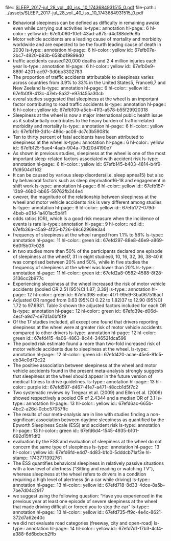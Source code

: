 file:: [SLEEP_2017-jul_28_vol._40_iss._10_1743684931515_0.pdf](../assets/SLEEP_2017-jul_28_vol._40_iss._10_1743684931515_0.pdf)
file-path:: ../assets/SLEEP_2017-jul_28_vol._40_iss._10_1743684931515_0.pdf

- Behavioral sleepiness can be defined as difficulty in remaining awake even while carrying out activities
  ls-type:: annotation
  hl-page:: 6
  hl-color:: yellow
  id:: 67efb060-10ef-43ad-a875-d4c188de9c8b
- Motor vehicle accidents are a leading cause of mortality and morbidity worldwide and are expected to be the fourth leading cause of death in 2030
  ls-type:: annotation
  hl-page:: 6
  hl-color:: yellow
  id:: 67efb07e-2bc7-4820-b83b-658bd19899d0
- traffic accidents caused120,000 deaths and 2.4 million injuries each year
  ls-type:: annotation
  hl-page:: 6
  hl-color:: yellow
  id:: 67efb0e9-889f-4201-ac97-3d0bb3302783
- The proportion of traffic accidents attributable to sleepiness varies across countries from 3.9% to 33% in the United States5, France6,7 and New Zeeland
  ls-type:: annotation
  hl-page:: 6
  hl-color:: yellow
  id:: 67efb0f8-413c-47eb-8a32-e97d455a30cb
- everal studies suggested that sleepiness at the wheel is an important factor contributing to road traffic accidents
  ls-type:: annotation
  hl-page:: 6
  hl-color:: yellow
  id:: 67efb109-a5cb-41f3-a578-b55f29920318
- Sleepiness at the wheel is now a major international public health issue as it substantially contributes to the heavy burden of traffic-related morbidity and mortality
  ls-type:: annotation
  hl-page:: 6
  hl-color:: yellow
  id:: 67efb119-2d1c-486c-ac08-dc7c3b59081c
- Ten to thirty percent of fatal accidents have been attributed to sleepiness at the wheel
  ls-type:: annotation
  hl-page:: 6
  hl-color:: yellow
  id:: 67efb125-5ae4-4aab-904a-73d20d4190e7
- As shown in previous studies, sleepiness at the wheel is one of the most important sleep-related factors associated with accident risk
  ls-type:: annotation
  hl-page:: 6
  hl-color:: yellow
  id:: 67efb145-b403-4814-b4f9-ffd9504d11d2
- It can be caused by various sleep disorders(i.e. sleep apnea15) but also by behavioral factors such as sleep deprivation16-18 and engagement in shift work
  ls-type:: annotation
  hl-page:: 6
  hl-color:: yellow
  id:: 67efb157-13b9-46b0-bb65-59762fb344e4
- owever, the magnitude of the relationship between sleepiness at the wheel and motor vehicle accidents risk is very different among studies
  ls-type:: annotation
  hl-page:: 6
  hl-color:: yellow
  id:: 67efb172-079d-4beb-a01d-1a401ac5b4f1
- odds ratios (OR), which is a good risk measure when the incidence of events is rare
  ls-type:: annotation
  hl-page:: 9
  hl-color:: red
  id:: 67efb36a-45a9-4f25-b726-69c62968e3a4
- frequency of sleepiness at the wheel ranged from 1.1% to 58%
  ls-type:: annotation
  hl-page:: 11
  hl-color:: green
  id:: 67efd297-88e8-46e9-a869-6d0f5b07e028
- in two studies more than 50% of the participants declared one episode of sleepiness at the wheel7, 31 in eight studies6, 10, 16, 32, 36, 38-40 it was comprised between 20% and 50%, while in five studies the frequency of sleepiness at the wheel was lower than 20%
  ls-type:: annotation
  hl-page:: 11
  hl-color:: green
  id:: 67efd2a8-0582-4588-8f28-3136cc2b977c
- Experiencing sleepiness at the wheel increased the risk of motor vehicle accidents (pooled OR 2.51 [95%CI 1.87; 3.39]
  ls-type:: annotation
  hl-page:: 12
  hl-color:: green
  id:: 67efd398-edbe-4f7f-99e9-3ba067516acf
- Adjusted OR ranged from 0.63 (95%CI 0.22 to 1.82)37 to 12.90 (95%CI 1.72 to 97.6931. Table 3 shown the adjusted factors included for each OR
  ls-type:: annotation
  hl-page:: 12
  hl-color:: green
  id:: 67efd39e-d06d-4ecf-a9d7-ce7d1a0bf8f9
- Of the 17 studies included, all except one found that drivers reporting sleepiness at the wheel were at greater risk of motor vehicle accidents compared to other drivers
  ls-type:: annotation
  hl-page:: 12
  hl-color:: green
  id:: 67efd415-4a06-4863-8c44-346521dca596
- The pooled risk estimate found a more than two-fold increased risk of motor vehicle accidents due to sleepiness at the wheel. 
  ls-type:: annotation
  hl-page:: 12
  hl-color:: green
  id:: 67efd420-acae-45e5-91c5-db34c0d72c22
- The positive association between sleepiness at the wheel and motor vehicle accidents found in the present meta-analysis strongly suggests that sleepiness at the wheel should appear in the future version of medical fitness to drive guidelines.
  ls-type:: annotation
  hl-page:: 13
  hl-color:: purple
  id:: 67efd597-d467-41e7-a471-48ccb1d5f7c2
- Two systematic reviews by Tregear et al. (2009) and Ellen et al. (2006) showed respectively a pooled OR of 2.4344 and a median OR of 3.1
  ls-type:: annotation
  hl-page:: 13
  hl-color:: yellow
  id:: 67efd6ac-665b-4bc2-a26d-0cbc57057ffc
- The results of our meta-analysis are in line with studies finding a non-significant association between daytime sleepiness as quantified by the Epworth Sleepiness Scale (ESS) and accident risk
  ls-type:: annotation
  hl-page:: 13
  hl-color:: green
  id:: 67efd6d4-1545-4935-b101-692d15ff1df2
- evaluation by the ESS and evaluation of sleepiness at the wheel do not concern the same type of sleepiness
  ls-type:: annotation
  hl-page:: 13
  hl-color:: yellow
  id:: 67efd6fd-e4d7-4d83-b1c0-5dddcb71af3e
  hl-stamp:: 1743771392761
- The ESS quantifies behavioral sleepiness in relatively passive situations with a low level of alertness (“Sitting and reading or watching TV”), whereas sleepiness at the wheel refers to drivers in a condition requiring a high level of alertness (in a car while driving)
  ls-type:: annotation
  hl-page:: 13
  hl-color:: yellow
  id:: 67efd718-8d33-4dce-8a5b-7be7d04c2917
- we suggest using the following question: “Have you experienced in the previous year at least one episode of severe sleepiness at the wheel that made driving difficult or forced you to stop the car”
  ls-type:: annotation
  hl-page:: 13
  hl-color:: yellow
  id:: 67efd735-ff9c-4e4c-8621-372d7a62e40c
- we did not evaluate road categories (freeway, city and open-road)
  ls-type:: annotation
  hl-page:: 14
  hl-color:: yellow
  id:: 67efd7d1-17b3-4cf4-a388-6d6bcbcb2ffb
